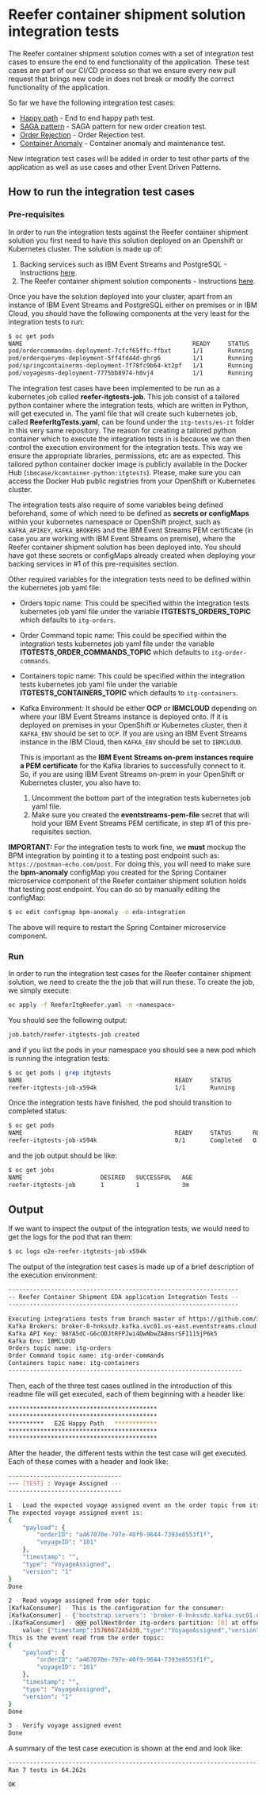 # Reefer container shipment solution integration tests

The Reefer container shipment solution comes with a set of integration test cases to ensure the end to end functionality of the application. These test cases are part of our CI/CD process so that we ensure every new pull request that brings new code in does not break or modify the correct functionality of the application.

So far we have the following integration test cases:

- [Happy path](happy-path/happy_path.md) - End to end happy path test.
- [SAGA pattern](saga/saga.md) - SAGA pattern for new order creation test.
- [Order Rejection](order-rejected/order-rejected.md) - Order Rejection test.
- [Container Anomaly](containerAnomaly/containerAnomaly.md) - Container anomaly and maintenance test.

New integration test cases will be added in order to test other parts of the application as well as use cases and other Event Driven Patterns.

## How to run the integration test cases

### Pre-requisites

In order to run the integration tests against the Reefer container shipment solution you first need to have this solution deployed on an Openshift or Kubernetes cluster. The solution is made up of:

1. Backing services such as IBM Event Streams and PostgreSQL - Instructions [here](https://ibm-cloud-architecture.github.io/refarch-kc/deployments/backing-services/).
2.  The Reefer container shipment solution components - Instructions [here](https://ibm-cloud-architecture.github.io/refarch-kc/deployments/application-components/).

Once you have the solution deployed into your cluster, apart from an instance of IBM Event Streams and PostgreSQL either on premises or in IBM Cloud, you should have the following components at the very least for the integration tests to run:

```bash
$ oc get pods
NAME                                                READY     STATUS    RESTARTS   AGE
pod/ordercommandms-deployment-7cfcf65ffc-ffbxt      1/1       Running   0          32d
pod/orderqueryms-deployment-5ff4fd44d-ghrg6         1/1       Running   0          32d
pod/springcontainerms-deployment-7f78fc9b64-kt2pf   1/1       Running   0          32d
pod/voyagesms-deployment-7775bb8974-h8vj4           1/1       Running   0          32d
```

The integration test cases have been implemented to be run as a kubernetes job called **reefer-itgtests-job**. This job consist of a tailored python container where the integration tests, which are written in Python, will get executed in. The yaml file that will create such kubernetes job, called **ReeferItgTests.yaml**, can be found under the `itg-tests/es-it` folder in this very same repository. The reason for creating a tailored python container which to execute the integration tests in is because we can then control the execution environment for the integration tests. This way we ensure the appropriate libraries, permissions, etc are as expected. This tailored python container docker image is publicly available in the Docker Hub (`ibmcase/kcontainer-python:itgtests`). Please, make sure you can access the Docker Hub public registries from your OpenShift or Kubernetes cluster.

The integration tests also require of some variables being defined beforehand, some of which need to be defined as **secrets or configMaps** within your kubernetes namespace or OpenShift project, such as `KAFKA_APIKEY`, `KAFKA_BROKERS` and the IBM Event Streams PEM certificate (in case you are working with IBM Event Streams on premise), where the Reefer container shipment solution has been deployed into. You should have got these secrets or configMaps already created when deploying your backing services in #1 of this pre-requisites section.

Other required variables for the integration tests need to be defined within the kubernetes job yaml file:

- Orders topic name: This could be specified within the integration tests kubernetes job yaml file under the variable **ITGTESTS_ORDERS_TOPIC** which defaults to `itg-orders`.

- Order Command topic name: This could be specified within the integration tests kubernetes job yaml file under the variable **ITGTESTS_ORDER_COMMANDS_TOPIC** which defaults to `itg-order-commands`.

- Containers topic name: This could be specified within the integration tests kubernetes job yaml file under the variable **ITGTESTS_CONTAINERS_TOPIC** which defaults to `itg-containers`.

- Kafka Environment: It should be either **OCP** or **IBMCLOUD** depending on where your IBM Event Streams instance is deployed onto. If it is deployed on premises in your OpenShift or Kubernetes cluster, then it `KAFKA_ENV` should be set to `OCP`. If you are using an IBM Event Streams instance in the IBM Cloud, then `KAFKA_ENV` should be set to `IBMCLOUD`.

  This is important as the **IBM Event Streams on-prem instances require a PEM certificate** for the Kafka libraries to successfully connect to it. So, if you are using IBM Event Streams on-prem in your OpenShift or Kubernetes cluster, you also have to:

  1. Uncomment the bottom part of the integration tests kubernetes job yaml file.
  2. Make sure you created the **eventstreams-pem-file** secret that will hold your IBM Event Streams PEM certificate, in step #1 of this pre-requisites section.

**IMPORTANT:** For the integration tests to work fine, we **must** mockup the BPM integration by pointing it to a testing post endpoint such as: `https://postman-echo.com/post`. For doing this, you will need to make sure the **bpm-anomaly** configMap you created for the Spring Container microservice component of the Reefer container shipment solution holds that testing post endpoint. You can do so by manually editing the configMap:

```bash
$ oc edit configmap bpm-anomaly -n eda-integration
```

The above will require to restart the Spring Container microservice component.

### Run

In order to run the integration test cases for the Reefer container shipment solution, we need to create the the job that will run these. To create the job, we simply execute:

```bash
oc apply -f ReeferItgReefer.yaml -n <namespace>
```

You should see the following output:

``` bash
job.batch/reefer-itgtests-job created
```

and if you list the pods in your namespace you should see a new pod which is running the integration tests:

```bash
$ oc get pods | grep itgtests
NAME                                           READY     STATUS        RESTARTS   AGE
reefer-itgtests-job-x594k                      1/1       Running       0          2m
```

Once the integration tests have finished, the pod should transition to completed status:

```bash
$ oc get pods
NAME                                           READY     STATUS      RESTARTS   AGE
reefer-itgtests-job-x594k                      0/1       Completed   0          3m
```

and the job output should be like:

```bash
$ oc get jobs
NAME                      DESIRED   SUCCESSFUL   AGE
reefer-itgtests-job       1         1            3m
```

## Output

If we want to inspect the output of the integration tests, we would need to get the logs for the pod that ran them:

```bash
$ oc logs e2e-reefer-itgtests-job-x594k
```

The output of the integration test cases is made up of a brief description of the execution environment:

```bash
-----------------------------------------------------------------
-- Reefer Container Shipment EDA application Integration Tests --
-----------------------------------------------------------------

Executing integrations tests from branch master of https://github.com/ibm-cloud-architecture/refarch-kc.git
Kafka Brokers: broker-0-hnkssdz.kafka.svc01.us-east.eventstreams.cloud.ibm.com:9093,broker-3-hnkssdz.kafka.svc01.us-east.eventstreams.cloud.ibm.com:9093,broker-5-hnkssdz.kafka.svc01.us-east.eventstreams.cloud.ibm.com:9093,broker-2-hnkssdz.kafka.svc01.us-east.eventstreams.cloud.ibm.com:9093,broker-1-hnkssdz.kafka.svc01.us-east.eventstreams.cloud.ibm.com:9093,broker-4-hnkssdz.kafka.svc01.us-east.eventstreams.cloud.ibm.com:9093
Kafka API Key: 98YA5dC-G6cODJtRFPJwi4DwNbwZABmsrSFI115jP6k5
Kafka Env: IBMCLOUD
Orders topic name: itg-orders
Order Command topic name: itg-order-commands
Containers topic name: itg-containers
------------------------------------------------------------------
```

Then, each of the three test cases outlined in the introduction of this readme file will get executed, each of them beginning with a header like:

```bash
******************************************
******************************************
**********   E2E Happy Path   ************
******************************************
******************************************
```

After the header, the different tests within the test case will get executed. Each of these comes with a header and look like:

```bash
--------------------------------
--- [TEST] : Voyage Assigned ---
--------------------------------

1 - Load the expected voyage assigned event on the order topic from its json files
The expected voyage assigned event is:
{
    "payload": {
        "orderID": "a467070e-797e-40f9-9644-7393e8553f1f",
        "voyageID": "101"
    },
    "timestamp": "",
    "type": "VoyageAssigned",
    "version": "1"
}
Done

2 - Read voyage assigned from oder topic
[KafkaConsumer] - This is the configuration for the consumer:
[KafkaConsumer] - {'bootstrap.servers': 'broker-0-hnkssdz.kafka.svc01.us-east.eventstreams.cloud.ibm.com:9093,broker-3-hnkssdz.kafka.svc01.us-east.eventstreams.cloud.ibm.com:9093,broker-5-hnkssdz.kafka.svc01.us-east.eventstreams.cloud.ibm.com:9093,broker-2-hnkssdz.kafka.svc01.us-east.eventstreams.cloud.ibm.com:9093,broker-1-hnkssdz.kafka.svc01.us-east.eventstreams.cloud.ibm.com:9093,broker-4-hnkssdz.kafka.svc01.us-east.eventstreams.cloud.ibm.com:9093', 'group.id': 'pythonconsumers', 'auto.offset.reset': 'earliest', 'enable.auto.commit': True, 'security.protocol': 'SASL_SSL', 'sasl.mechanisms': 'PLAIN', 'sasl.username': 'token', 'sasl.password': '98YA5dC-G6cODJtRFPJwi4DwNbwZABmsrSFI115jP6k5'}
.[KafkaConsumer] - @@@ pollNextOrder itg-orders partition: [0] at offset 2 with key b'a467070e-797e-40f9-9644-7393e8553f1f':
	value: {"timestamp":1576667245430,"type":"VoyageAssigned","version":"1","payload":{"voyageID":"101","orderID":"a467070e-797e-40f9-9644-7393e8553f1f"}}
This is the event read from the order topic:
{
    "payload": {
        "orderID": "a467070e-797e-40f9-9644-7393e8553f1f",
        "voyageID": "101"
    },
    "timestamp": "",
    "type": "VoyageAssigned",
    "version": "1"
}
Done

3 - Verify voyage assigned event
Done

```

A summary of the test case execution is shown at the end and look like:

```bash
----------------------------------------------------------------------
Ran 7 tests in 64.262s

OK
```
